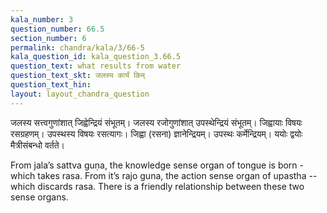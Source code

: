 ```yaml
---
kala_number: 3
question_number: 66.5
section_number: 6
permalink: chandra/kala/3/66-5
kala_question_id: kala_question_3.66.5
question_text: what results from water
question_text_skt: जलस्य कार्यं किम्
question_text_hin: 
layout: layout_chandra_question
---
```


<!-- skt-start -->
जलस्य सत्त्वगुणांशात् जिह्वेन्द्रियं संभूतम्। जलस्य रजोगुणांशात् उपस्थेन्द्रियं संभूतम्। जिह्वायाः विषयः रसग्रहणम्। उपस्थस्य विषयः रसत्यागः। जिह्वा (रसना) ज्ञानेन्द्रियम्। उपस्थः कर्मेन्द्रियम्। ययोः द्वयोः मैत्रीसंबन्धो वर्तते।
<!-- skt-end -->

<!-- eng-start -->
From jala’s sattva guṇa, the knowledge sense organ of tongue is born - which takes rasa. From it’s rajo guna, the action sense organ of upastha -- which discards rasa. There is a friendly relationship between these two sense organs.
<!-- eng-end -->
